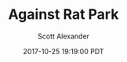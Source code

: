 ---
layout: podcast
title: "Against Rat Park"
author: Scott Alexander
description: https://slatestarcodex.com/2017/10/25/against-rat-park/
date: 2017-10-25 19:19:00 PDT
length: 3232612
duration: 808
guid: against-rat-park
---